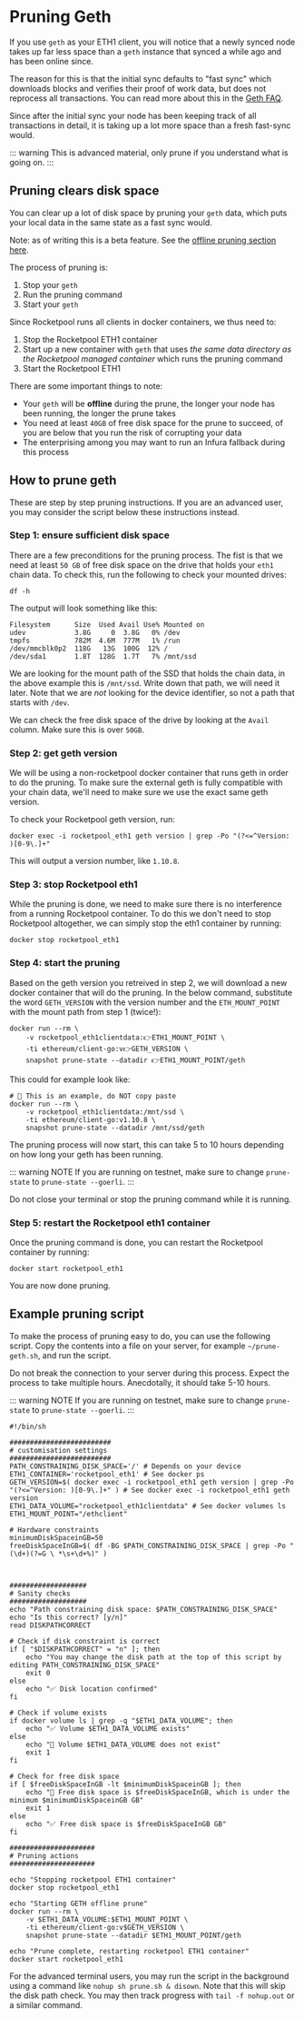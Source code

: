 # Pruning Geth

If you use `geth` as your ETH1 client, you will notice that a newly synced node takes up far less space than a `geth` instance that synced a while ago and has been online since.

The reason for this is that the initial sync defaults to "fast sync" which downloads blocks and verifies their proof of work data, but does not reprocess all transactions. You can read more about this in the [Geth FAQ]( https://geth.ethereum.org/docs/faq ).

Since after the initial sync your node has been keeping track of all transactions in detail, it is taking up a lot more space than a fresh fast-sync would.

::: warning
This is advanced material, only prune if you understand what is going on.
:::

## Pruning clears disk space

You can clear up a lot of disk space by pruning your `geth` data, which puts your local data in the same state as a fast sync would.

Note: as of writing this is a beta feature. See the [offline pruning section here]( https://blog.ethereum.org/2021/03/03/geth-v1-10-0/ ).

The process of pruning is:

1. Stop your `geth`
2. Run the pruning command
3. Start your `geth`

Since Rocketpool runs all clients in docker containers, we thus need to:

1. Stop the Rocketpool ETH1 container
2. Start up a new container with `geth` that uses *the same data directory as the Rocketpool managed container* which runs the pruning command
3. Start the Rocketpool ETH1

There are some important things to note:

- Your `geth` will be **offline** during the prune, the longer your node has been running, the longer the prune takes
- You need at least `40GB` of free disk space for the prune to succeed, of you are below that you run the risk of corrupting your data
- The enterprising among you may want to run an Infura fallback during this process

## How to prune geth

These are step by step pruning instructions. If you are an advanced user, you may consider the script below these instructions instead.

### Step 1: ensure sufficient disk space

There are a few preconditions for the pruning process. The fist is that we need at least `50 GB` of free disk space on the drive that holds your `eth1` chain data. To check this, run the following to check your mounted drives:

```shell
df -h
```

The output will look something like this:

```
Filesystem      Size  Used Avail Use% Mounted on
udev            3.8G     0  3.8G   0% /dev
tmpfs           782M  4.6M  777M   1% /run
/dev/mmcblk0p2  118G   13G  100G  12% /
/dev/sda1       1.8T  128G  1.7T   7% /mnt/ssd
```

We are looking for the mount path of the SSD that holds the chain data, in the above example this is `/mnt/ssd`. Write down that path, we will need it later. Note that we are *not* looking for the device identifier, so not a path that starts with `/dev`.

We can check the free disk space of the drive by looking at the `Avail` column. Make sure this is over `50GB`.

### Step 2: get geth version

We will be using a non-rocketpool docker container that runs geth in order to do the pruning. To make sure the external geth is fully compatible with your chain data, we'll need to make sure we use the exact same geth version.

To check your Rocketpool geth version, run:

```shell
docker exec -i rocketpool_eth1 geth version | grep -Po "(?<=^Version: )[0-9\.]+"
```

This will output a version number, like `1.10.8`. 

### Step 3: stop Rocketpool eth1

While the pruning is done, we need to make sure there is no interference from a running Rocketpool container. To do this we don't need to stop Rocketpool altogether, we can simply stop the eth1 container by running:

```shell
docker stop rocketpool_eth1
```

### Step 4: start the pruning

Based on the geth version you retreived in step 2, we will download a new docker container that will do the pruning. In the below command, substitute the word `GETH_VERSION` with the version number and the `ETH_MOUNT_POINT` with the mount path from step 1 (twice!):

```shell
docker run --rm \
    -v rocketpool_eth1clientdata:👉ETH1_MOUNT_POINT \
    -ti ethereum/client-go:v👉GETH_VERSION \
    snapshot prune-state --datadir 👉ETH1_MOUNT_POINT/geth
```

This could for example look like:

```shell
# 🛑 This is an example, do NOT copy paste
docker run --rm \
    -v rocketpool_eth1clientdata:/mnt/ssd \
    -ti ethereum/client-go:v1.10.8 \
    snapshot prune-state --datadir /mnt/ssd/geth
```

The pruning process will now start, this can take 5 to 10 hours depending on how long your geth has been running.

::: warning NOTE
If you are running on testnet, make sure to change `prune-state` to `prune-state --goerli`.
:::

Do not close your terminal or stop the pruning command while it is running.

### Step 5: restart the Rocketpool eth1 container

Once the pruning command is done, you can restart the Rocketpool container by running:

```shell
docker start rocketpool_eth1
```

You are now done pruning.

## Example pruning script

To make the process of pruning easy to do, you can use the following script. Copy the contents into a file on your server, for example `~/prune-geth.sh`, and run the script.

Do not break the connection to your server during this process. Expect the process to take multiple hours. Anecdotally, it should take 5-10 hours.

::: warning NOTE
If you are running on testnet, make sure to change `prune-state` to `prune-state --goerli`.
:::

```shell
#!/bin/sh

#########################
# customisation settings
#########################
PATH_CONSTRAINING_DISK_SPACE='/' # Depends on your device
ETH1_CONTAINER='rocketpool_eth1' # See docker ps
GETH_VERSION=$( docker exec -i rocketpool_eth1 geth version | grep -Po "(?<=^Version: )[0-9\.]+" ) # See docker exec -i rocketpool_eth1 geth version
ETH1_DATA_VOLUME="rocketpool_eth1clientdata" # See docker volumes ls
ETH1_MOUNT_POINT="/ethclient"

# Hardware constraints
minimumDiskSpaceinGB=50
freeDiskSpaceInGB=$( df -BG $PATH_CONSTRAINING_DISK_SPACE | grep -Po "(\d+)(?=G \ *\s+\d+%)" )



###################
# Sanity checks
###################
echo "Path constraining disk space: $PATH_CONSTRAINING_DISK_SPACE"
echo "Is this correct? [y/n]"
read DISKPATHCORRECT

# Check if disk constraint is correct
if [ "$DISKPATHCORRECT" = "n" ]; then
    echo "You may change the disk path at the top of this script by editing PATH_CONSTRAINING_DISK_SPACE"
    exit 0
else
    echo "✅ Disk location confirmed"
fi

# Check if volume exists
if docker volume ls | grep -q "$ETH1_DATA_VOLUME"; then
    echo "✅ Volume $ETH1_DATA_VOLUME exists"
else
    echo "🛑 Volume $ETH1_DATA_VOLUME does not exist"
    exit 1
fi

# Check for free disk space
if [ $freeDiskSpaceInGB -lt $minimumDiskSpaceinGB ]; then
    echo "🛑 Free disk space is $freeDiskSpaceInGB, which is under the minimum $minimumDiskSpaceinGB GB"
    exit 1
else
    echo "✅ Free disk space is $freeDiskSpaceInGB GB"
fi

#####################
# Pruning actions
#####################

echo "Stopping rocketpool ETH1 container"
docker stop rocketpool_eth1

echo "Starting GETH offline prune"
docker run --rm \
    -v $ETH1_DATA_VOLUME:$ETH1_MOUNT_POINT \
    -ti ethereum/client-go:v$GETH_VERSION \
    snapshot prune-state --datadir $ETH1_MOUNT_POINT/geth

echo "Prune complete, restarting rocketpool ETH1 container"
docker start rocketpool_eth1
```

For the advanced terminal users, you may run the script in the background using a command like `nohup sh prune.sh & disown`. Note that this will skip the disk path check. You may then track progress with `tail -f nohup.out` or a similar command.